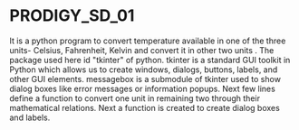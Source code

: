 # PRODIGY_SD_01
It is a python program to convert temperature available in one of the three units- Celsius, Fahrenheit, Kelvin and convert it in other two units .
The package used here id "tkinter" of python. tkinter is a standard GUI toolkit in Python which allows us to create windows, dialogs, buttons, labels, and other GUI elements.
messagebox is a submodule of tkinter used to show dialog boxes like error messages or information popups.
Next few lines define a function to convert one unit in remaining two through their mathematical relations.
Next a function is created to create dialog boxes and labels.
